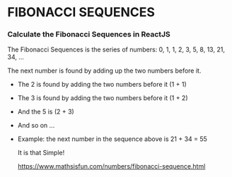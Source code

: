 # FIBONACCI SEQUENCES
### Calculate the Fibonacci Sequences in ReactJS

The Fibonacci Sequences is the series of numbers: 0, 1, 1, 2, 3, 5, 8, 13, 21, 34, ...

The next number is found by adding up the two numbers before it.

- The 2 is found by adding the two numbers before it (1 + 1)
- The 3 is found by adding the two numbers before it (1 + 2)
- And the 5 is (2 + 3)
- And so on ...
- Example: the next number in the sequence above is 21 + 34 = 55
  
  It is that Simple!

  https://www.mathsisfun.com/numbers/fibonacci-sequence.html